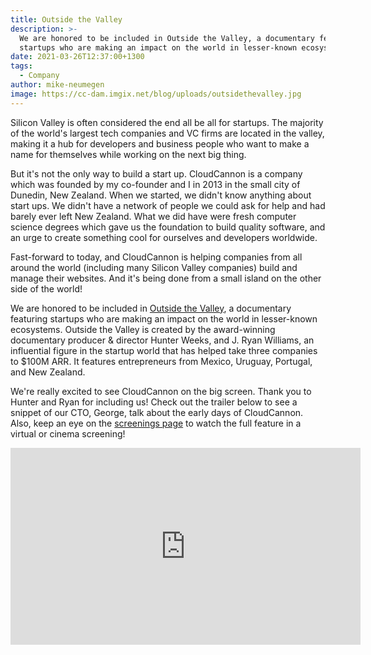 ```yaml
---
title: Outside the Valley
description: >-
  We are honored to be included in Outside the Valley, a documentary featuring
  startups who are making an impact on the world in lesser-known ecosystems.
date: 2021-03-26T12:37:00+1300
tags:
  - Company
author: mike-neumegen
image: https://cc-dam.imgix.net/blog/uploads/outsidethevalley.jpg
---
```

Silicon Valley is often considered the end all be all for startups. The majority of the world's largest tech companies and VC firms are located in the valley, making it a hub for developers and business people who want to make a name for themselves while working on the next big thing.

But it's not the only way to build a start up. CloudCannon is a company which was founded by my co-founder and I in 2013 in the small city of Dunedin, New Zealand. When we started, we didn't know anything about start ups. We didn't have a network of people we could ask for help and had barely ever left New Zealand. What we did have were fresh computer science degrees which gave us the foundation to build quality software, and an urge to create something cool for ourselves and developers worldwide.

Fast-forward to today, and CloudCannon is helping companies from all around the world (including many Silicon Valley companies) build and manage their websites. And it's being done from a small island on the other side of the world\!

We are honored to be included in [Outside the Valley](https://outsidethevalley.tv/), a documentary featuring startups who are making an impact on the world in lesser-known ecosystems. Outside the Valley is created by the award-winning documentary producer & director Hunter Weeks, and J. Ryan Williams, an influential figure in the startup world that has helped take three companies to $100M ARR. It features entrepreneurs from Mexico, Uruguay, Portugal, and New Zealand.

We're really excited to see CloudCannon on the big screen. Thank you to Hunter and Ryan for including us\! Check out the trailer below to see a snippet of our CTO, George, talk about the early days of CloudCannon. Also, keep an eye on the [screenings page](https://outsidethevalley.tv/event/) to watch the full feature in a virtual or cinema screening\!

<div class="cms-embed" data-cms-embed="PGlmcmFtZSB3aWR0aD0iNTYwIiBoZWlnaHQ9IjMxNSIgc3JjPSJodHRwczovL3d3dy55b3V0dWJlLmNvbS9lbWJlZC93S3lwb09Pd3hmayIgdGl0bGU9IllvdVR1YmUgdmlkZW8gcGxheWVyIiBmcmFtZWJvcmRlcj0iMCIgYWxsb3c9ImFjY2VsZXJvbWV0ZXI7IGF1dG9wbGF5OyBjbGlwYm9hcmQtd3JpdGU7IGVuY3J5cHRlZC1tZWRpYTsgZ3lyb3Njb3BlOyBwaWN0dXJlLWluLXBpY3R1cmUiIGFsbG93ZnVsbHNjcmVlbj48L2lmcmFtZT4="><iframe width="560" height="315" src="https://www.youtube.com/embed/wKypoOOwxfk" title="YouTube video player" frameborder="0" allow="accelerometer; autoplay; clipboard-write; encrypted-media; gyroscope; picture-in-picture" allowfullscreen=""></iframe></div>

 
